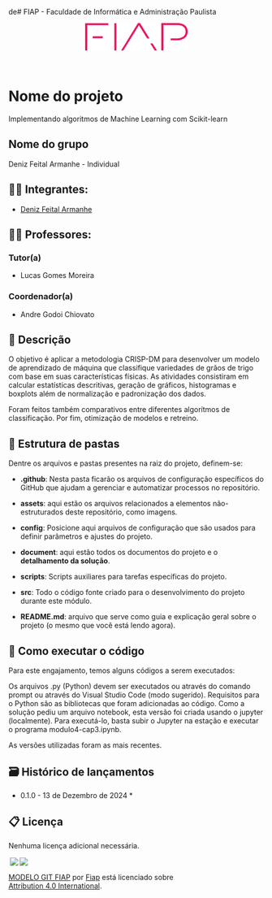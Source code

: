de# FIAP - Faculdade de Informática e Administração Paulista

<p align="center">
<a href= "https://www.fiap.com.br/"><img src="assets/logo-fiap.png" alt="FIAP - Faculdade de Informática e Admnistração Paulista" border="0" width=40% height=40%></a>
</p>

<br>

# Nome do projeto
Implementando algoritmos de Machine Learning com Scikit-learn

## Nome do grupo
Deniz Feital Armanhe - Individual

## 👨‍🎓 Integrantes: 
- <a href="https://www.linkedin.com/in/deniz-feital-armanhe/">Deniz Feital Armanhe</a>

## 👩‍🏫 Professores:
### Tutor(a) 
- Lucas Gomes Moreira
### Coordenador(a)
- Andre Godoi Chiovato


## 📜 Descrição

O objetivo é aplicar a metodologia CRISP-DM para desenvolver um modelo de aprendizado de máquina que classifique variedades de grãos de trigo com base em suas características físicas. As atividades consistiram em calcular estatísticas descritivas, geração de gráficos, histogramas e boxplots além de normalização e padronização dos dados.

Foram feitos também comparativos entre diferentes algorítmos de classificação. Por fim, otimização de modelos e retreino.


## 📁 Estrutura de pastas

Dentre os arquivos e pastas presentes na raiz do projeto, definem-se:

- <b>.github</b>: Nesta pasta ficarão os arquivos de configuração específicos do GitHub que ajudam a gerenciar e automatizar processos no repositório.

- <b>assets</b>: aqui estão os arquivos relacionados a elementos não-estruturados deste repositório, como imagens.

- <b>config</b>: Posicione aqui arquivos de configuração que são usados para definir parâmetros e ajustes do projeto.

- <b>document</b>: aqui estão todos os documentos do projeto e o **detalhamento da solução**.

- <b>scripts</b>: Scripts auxiliares para tarefas específicas do projeto.

- <b>src</b>: Todo o código fonte criado para o desenvolvimento do projeto durante este módulo.

- <b>README.md</b>: arquivo que serve como guia e explicação geral sobre o projeto (o mesmo que você está lendo agora).

## 🔧 Como executar o código

Para este engajamento, temos alguns códigos a serem executados:

Os arquivos .py (Python) devem ser executados ou através do comando prompt ou através do Visual Studio Code (modo sugerido). Requisitos para o Python são as bibliotecas que foram adicionadas ao código.
Como a solução pediu um arquivo notebook, esta versão foi criada usando o jupyter (localmente). Para executá-lo, basta subir o Jupyter na estação e executar o programa modulo4-cap3.ipynb.

As versões utilizadas foram as mais recentes.


## 🗃 Histórico de lançamentos

* 0.1.0 - 13 de Dezembro de 2024
    *

## 📋 Licença

Nenhuma licença adicional necessária.

<img style="height:22px!important;margin-left:3px;vertical-align:text-bottom;" src="https://mirrors.creativecommons.org/presskit/icons/cc.svg?ref=chooser-v1"><img style="height:22px!important;margin-left:3px;vertical-align:text-bottom;" src="https://mirrors.creativecommons.org/presskit/icons/by.svg?ref=chooser-v1"><p xmlns:cc="http://creativecommons.org/ns#" xmlns:dct="http://purl.org/dc/terms/"><a property="dct:title" rel="cc:attributionURL" href="https://github.com/agodoi/template">MODELO GIT FIAP</a> por <a rel="cc:attributionURL dct:creator" property="cc:attributionName" href="https://fiap.com.br">Fiap</a> está licenciado sobre <a href="http://creativecommons.org/licenses/by/4.0/?ref=chooser-v1" target="_blank" rel="license noopener noreferrer" style="display:inline-block;">Attribution 4.0 International</a>.</p>


